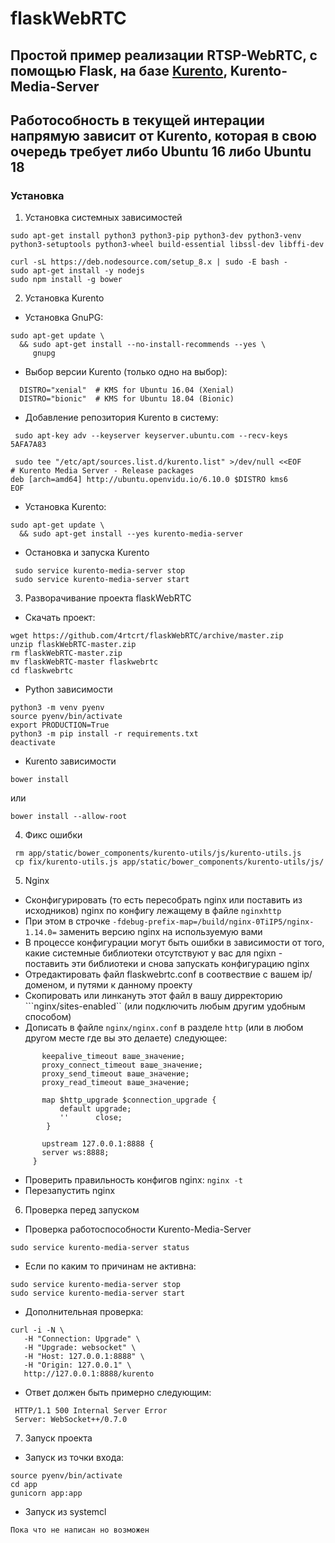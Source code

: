 # flaskWebRTC

## Простой пример реализации RTSP-WebRTC, с помощью Flask, на базе [Kurento](https://www.kurento.org), Kurento-Media-Server
## Работособность в текущей интерации напрямую зависит от Kurento, которая в свою очередь требует либо Ubuntu 16 либо Ubuntu 18

### Установка

1. Установка системных зависимостей

  ```
  sudo apt-get install python3 python3-pip python3-dev python3-venv python3-setuptools python3-wheel build-essential libssl-dev libffi-dev
  ```

  ```
  curl -sL https://deb.nodesource.com/setup_8.x | sudo -E bash -
  sudo apt-get install -y nodejs
  sudo npm install -g bower
  ```

2. Установка Kurento

 - Установка GnuPG:
```
sudo apt-get update \
  && sudo apt-get install --no-install-recommends --yes \
     gnupg
```
 - Выбор версии Kurento (только одно на выбор):
```
  DISTRO="xenial"  # KMS for Ubuntu 16.04 (Xenial)
  DISTRO="bionic"  # KMS for Ubuntu 18.04 (Bionic)
```
- Добавление репозитория Kurento в систему:
```
 sudo apt-key adv --keyserver keyserver.ubuntu.com --recv-keys 5AFA7A83
```
```
 sudo tee "/etc/apt/sources.list.d/kurento.list" >/dev/null <<EOF
# Kurento Media Server - Release packages
deb [arch=amd64] http://ubuntu.openvidu.io/6.10.0 $DISTRO kms6
EOF
```

- Установка Kurento:
```
sudo apt-get update \
  && sudo apt-get install --yes kurento-media-server
```

 - Остановка и запуска Kurento
```
 sudo service kurento-media-server stop
 sudo service kurento-media-server start
```

3. Разворачивание проекта flaskWebRTC

- Скачать проект:
 ```
 wget https://github.com/4rtcrt/flaskWebRTC/archive/master.zip
 unzip flaskWebRTC-master.zip
 rm flaskWebRTC-master.zip
 mv flaskWebRTC-master flaskwebrtc
 cd flaskwebrtc
 ```

- Python зависимости
 ```
 python3 -m venv pyenv
 source pyenv/bin/activate
 export PRODUCTION=True
 python3 -m pip install -r requirements.txt
 deactivate
 ```

- Kurento зависимости
 ```
 bower install
 ```
 или
  ```
 bower install --allow-root
 ```

4. Фикс ошибки

 ```
  rm app/static/bower_components/kurento-utils/js/kurento-utils.js
  cp fix/kurento-utils.js app/static/bower_components/kurento-utils/js/
 ```

5. Nginx
 - Сконфигурировать (то есть пересобрать nginx или поставить из исходников) nginx по конфигу лежащему в файле ```nginxhttp```
 - При этом в строчке ``` -fdebug-prefix-map=/build/nginx-0TiIP5/nginx-1.14.0= ``` заменить версию nginx на используемую вами
 - В процессе конфигурации могут быть ошибки в зависимости от того, какие системные библиотеки отсутствуют у вас для ngixn - поставить эти библиотеки и снова запускать конфигурацию nginx
 - Отредактировать файл flaskwebrtc.conf в соотвествие с вашем ip/доменом, и путями к данному проекту
 - Скопировать или линкануть этот файл в вашу дирректорию ```nginx/sites-enabled`` (или подключить любым другим удобным способом)
 - Дописать в файле ```nginx/nginx.conf``` в разделе ```http```  (или в любом другом месте где вы это делаете) следующее:
 
 ```
        keepalive_timeout ваше_значение;
        proxy_connect_timeout ваше_значение;
        proxy_send_timeout ваше_значение;
        proxy_read_timeout ваше_значение;

        map $http_upgrade $connection_upgrade {
            default upgrade;
            ''      close;
         }

        upstream 127.0.0.1:8888 {
        server ws:8888;
      }
 ```
 - Проверить правильность конфигов nginx:
  ``` nginx -t ```
  - Перезапустить nginx

6. Проверка перед запуском

 - Проверка работоспособности Kurento-Media-Server
 ```
 sudo service kurento-media-server status
 ```
 
 - Если по каким то причинам не активна:
 ```
 sudo service kurento-media-server stop
 sudo service kurento-media-server start
```

- Дополнительная проверка:
 ```
 curl -i -N \
    -H "Connection: Upgrade" \
    -H "Upgrade: websocket" \
    -H "Host: 127.0.0.1:8888" \
    -H "Origin: 127.0.0.1" \
    http://127.0.0.1:8888/kurento
 ```
 - Ответ должен быть примерно следующим:
 ```
  HTTP/1.1 500 Internal Server Error
  Server: WebSocket++/0.7.0
 ```
 
7. Запуск проекта
 - Запуск из точки входа:
```
source pyenv/bin/activate
cd app
gunicorn app:app
```
 - Запуск из systemcl
```
Пока что не написан но возможен
```

